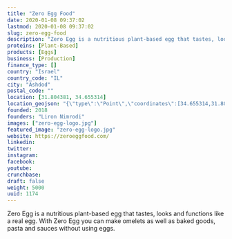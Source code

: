 ```yaml
---
title: "Zero Egg Food"
date: 2020-01-08 09:37:02
lastmod: 2020-01-08 09:37:02
slug: zero-egg-food
description: "Zero Egg is a nutritious plant-based egg that tastes, looks and functions like a real egg. With Zero Egg you can make omelets as well as baked goods, pasta and sauces without using eggs."
proteins: [Plant-Based]
products: [Eggs]
business: [Production]
finance_type: []
country: "Israel"
country_code: "IL"
city: "Ashdod"
postal_code: ""
location: [31.804381, 34.655314]
location_geojson: "{\"type\":\"Point\",\"coordinates\":[34.655314,31.804381]}"
founded: 2018
founders: "Liron Nimrodi"
images: ["zero-egg-logo.jpg"]
featured_image: "zero-egg-logo.jpg"
website: https://zeroeggfood.com/
linkedin: 
twitter: 
instagram: 
facebook: 
youtube: 
crunchbase: 
draft: false
weight: 5000
uuid: 1174
---
```

Zero Egg is a nutritious plant-based egg that tastes, looks and functions like a real egg. With Zero Egg you can make omelets as well as baked goods, pasta and sauces without using eggs.
